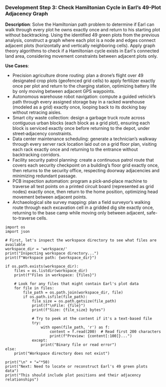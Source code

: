### Development Step 3: Check Hamiltonian Cycle in Earl’s 49-Plot Adjacency Graph

**Description**: Solve the Hamiltonian path problem to determine if Earl can walk through every plot he owns exactly once and return to his starting plot without backtracking. Using the identified 49 green plots from the previous analysis, construct a graph where each plot is a node and edges connect adjacent plots (horizontally and vertically neighboring cells). Apply graph theory algorithms to check if a Hamiltonian cycle exists in Earl's connected land area, considering movement constraints between adjacent plots only.

**Use Cases**:
- Precision agriculture drone routing: plan a drone’s flight over 49 designated crop plots (geofenced grid cells) to apply fertilizer exactly once per plot and return to the charging station, optimizing battery life by only moving between adjacent GPS waypoints.
- Autonomous warehouse robot navigation: compute a guided vehicle’s path through every assigned storage bay in a racked warehouse (modeled as a grid) exactly once, looping back to its docking bay without retracing aisles.
- Smart city waste collection: design a garbage truck route across contiguous urban blocks (each block as a grid plot), ensuring each block is serviced exactly once before returning to the depot, under street‐adjacency constraints.
- Data center maintenance scheduling: generate a technician’s walkway through every server rack location laid out on a grid floor plan, visiting each rack exactly once and returning to the entrance without backtracking corridors.
- Facility security patrol planning: create a continuous patrol route that covers each security checkpoint on a building’s floor grid exactly once, then returns to the security office, respecting doorway adjacencies and minimizing redundant passage.
- PCB inspection automation: program a pick‐and‐place machine to traverse all test points on a printed circuit board (represented as grid nodes) exactly once, then return to the home position, optimizing head movement between adjacent points.
- Archaeological site survey mapping: plan a field surveyor’s walking route through each excavation cell in a gridded dig site exactly once, returning to the base camp while moving only between adjacent, safe-to-traverse cells.

```
import os
import json

# First, let's inspect the workspace directory to see what files are available
workspace_dir = 'workspace/'
print("Inspecting workspace directory...")
print(f"Workspace path: {workspace_dir}")

if os.path.exists(workspace_dir):
    files = os.listdir(workspace_dir)
    print(f"Files in workspace: {files}")
    
    # Look for any files that might contain Earl's plot data
    for file in files:
        file_path = os.path.join(workspace_dir, file)
        if os.path.isfile(file_path):
            file_size = os.path.getsize(file_path)
            print(f"\nFile: {file}")
            print(f"Size: {file_size} bytes")
            
            # Try to peek at the content if it's a text-based file
            try:
                with open(file_path, 'r') as f:
                    content = f.read(200)  # Read first 200 characters
                    print(f"Preview: {content[:100]}...")
            except:
                print("Binary file or read error")
else:
    print("Workspace directory does not exist")
    
print("\n" + "="*50)
print("Next: Need to locate or reconstruct Earl's 49 green plots data")
print("This should include plot positions and their adjacency relationships")
```